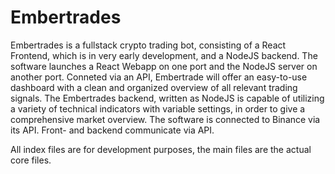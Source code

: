 # Embertrades
Embertrades is a fullstack crypto trading bot, consisting of a React Frontend, which is in very early development, and a NodeJS backend.
The software launches a React Webapp on one port and the NodeJS server on another port. Conneted via an API, Embertrade will offer an easy-to-use dashboard with a clean and organized overview of all relevant trading signals.
The Embertrades backend, written as NodeJS is capable of utilizing a variety of technical indicators with variable settings, in order to give a comprehensive market overview.
The software is connected to Binance via its API. Front- and backend communicate via API.

All index files are for development purposes, the main files are the actual core files.
